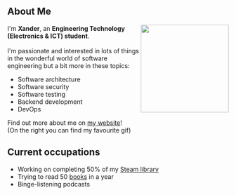 ## About Me
<div>
 <img height="200em" align="right" src="https://media.giphy.com/media/RyXVu4ZW454IM/giphy.gif">
 I'm <b>Xander</b>, an <b>Engineering Technology (Electronics & ICT) student</b>.<br><br>
 I'm passionate and interested in lots of things in the wonderful world of software engineering but a bit more in these topics:
 <ul>
  <li>Software architecture</li>
  <li>Software security</li>
  <li>Software testing</li>
  <li>Backend development</li>
  <li>DevOps</li>
 </ul>


Find out more about me on <a href="https://xdoubleu.com">my website</a>!<br>
(On the right you can find my favourite gif)


</div>

## Current occupations
 - Working on completing 50% of my [Steam library](https://completionist.me/steam/profile/76561198127953838)
 - Trying to read 50 [books](https://www.goodreads.com/user/show/114660594-xander-warszawski) in a year
 - Binge-listening podcasts
